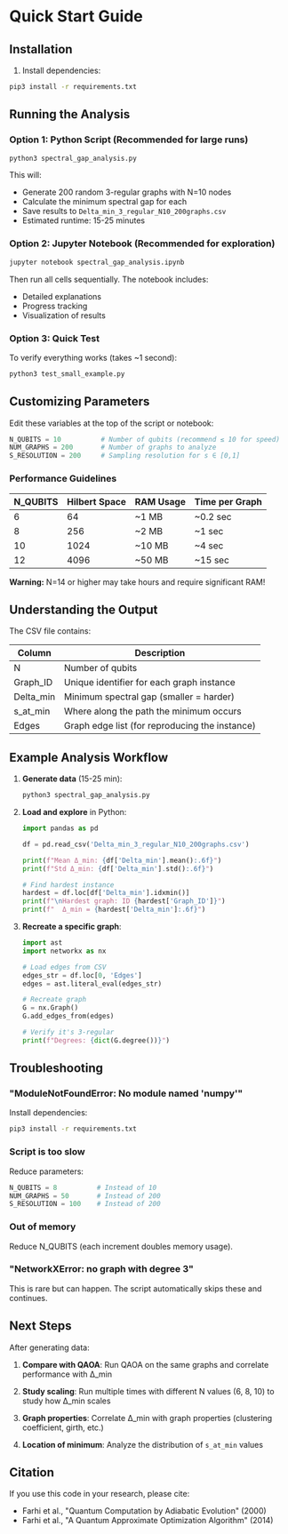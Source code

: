 # Quick Start Guide

## Installation

1. Install dependencies:
```bash
pip3 install -r requirements.txt
```

## Running the Analysis

### Option 1: Python Script (Recommended for large runs)

```bash
python3 spectral_gap_analysis.py
```

This will:
- Generate 200 random 3-regular graphs with N=10 nodes
- Calculate the minimum spectral gap for each
- Save results to `Delta_min_3_regular_N10_200graphs.csv`
- Estimated runtime: 15-25 minutes

### Option 2: Jupyter Notebook (Recommended for exploration)

```bash
jupyter notebook spectral_gap_analysis.ipynb
```

Then run all cells sequentially. The notebook includes:
- Detailed explanations
- Progress tracking
- Visualization of results

### Option 3: Quick Test

To verify everything works (takes ~1 second):
```bash
python3 test_small_example.py
```

## Customizing Parameters

Edit these variables at the top of the script or notebook:

```python
N_QUBITS = 10          # Number of qubits (recommend ≤ 10 for speed)
NUM_GRAPHS = 200       # Number of graphs to analyze
S_RESOLUTION = 200     # Sampling resolution for s ∈ [0,1]
```

### Performance Guidelines

| N_QUBITS | Hilbert Space | RAM Usage | Time per Graph |
|----------|---------------|-----------|----------------|
| 6        | 64            | ~1 MB     | ~0.2 sec       |
| 8        | 256           | ~2 MB     | ~1 sec         |
| 10       | 1024          | ~10 MB    | ~4 sec         |
| 12       | 4096          | ~50 MB    | ~15 sec        |

**Warning:** N=14 or higher may take hours and require significant RAM!

## Understanding the Output

The CSV file contains:

| Column    | Description                                    |
|-----------|------------------------------------------------|
| N         | Number of qubits                               |
| Graph_ID  | Unique identifier for each graph instance      |
| Delta_min | Minimum spectral gap (smaller = harder)        |
| s_at_min  | Where along the path the minimum occurs        |
| Edges     | Graph edge list (for reproducing the instance) |

## Example Analysis Workflow

1. **Generate data** (15-25 min):
   ```bash
   python3 spectral_gap_analysis.py
   ```

2. **Load and explore** in Python:
   ```python
   import pandas as pd
   
   df = pd.read_csv('Delta_min_3_regular_N10_200graphs.csv')
   
   print(f"Mean Δ_min: {df['Delta_min'].mean():.6f}")
   print(f"Std Δ_min: {df['Delta_min'].std():.6f}")
   
   # Find hardest instance
   hardest = df.loc[df['Delta_min'].idxmin()]
   print(f"\nHardest graph: ID {hardest['Graph_ID']}")
   print(f"  Δ_min = {hardest['Delta_min']:.6f}")
   ```

3. **Recreate a specific graph**:
   ```python
   import ast
   import networkx as nx
   
   # Load edges from CSV
   edges_str = df.loc[0, 'Edges']
   edges = ast.literal_eval(edges_str)
   
   # Recreate graph
   G = nx.Graph()
   G.add_edges_from(edges)
   
   # Verify it's 3-regular
   print(f"Degrees: {dict(G.degree())}")
   ```

## Troubleshooting

### "ModuleNotFoundError: No module named 'numpy'"
Install dependencies:
```bash
pip3 install -r requirements.txt
```

### Script is too slow
Reduce parameters:
```python
N_QUBITS = 8          # Instead of 10
NUM_GRAPHS = 50       # Instead of 200
S_RESOLUTION = 100    # Instead of 200
```

### Out of memory
Reduce N_QUBITS (each increment doubles memory usage).

### "NetworkXError: no graph with degree 3"
This is rare but can happen. The script automatically skips these and continues.

## Next Steps

After generating data:

1. **Compare with QAOA**: Run QAOA on the same graphs and correlate performance with Δ_min

2. **Study scaling**: Run multiple times with different N values (6, 8, 10) to study how Δ_min scales

3. **Graph properties**: Correlate Δ_min with graph properties (clustering coefficient, girth, etc.)

4. **Location of minimum**: Analyze the distribution of `s_at_min` values

## Citation

If you use this code in your research, please cite:
- Farhi et al., "Quantum Computation by Adiabatic Evolution" (2000)
- Farhi et al., "A Quantum Approximate Optimization Algorithm" (2014)
